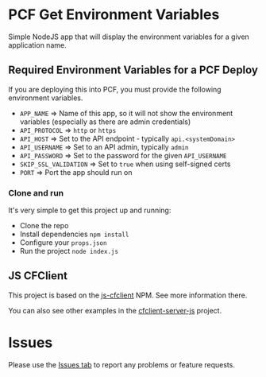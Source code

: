 # PCF Get Environment Variables
Simple NodeJS app that will display the environment variables for a given application name.

## Required Environment Variables for a PCF Deploy
If you are deploying this into PCF, you must provide the following environment variables.

* `APP_NAME` => Name of this app, so it will not show the environment variables (especially as there are admin credentials)
* `API_PROTOCOL` => `http` or `https`
* `API_HOST` => Set to the API endpoint - typically `api.<systemDomain>`
* `API_USERNAME` => Set to an API admin, typically `admin`
* `API_PASSWORD` => Set to the password for the given `API_USERNAME`
* `SKIP_SSL_VALIDATION` => Set to `true` when using self-signed certs
* `PORT` => Port the app should run on

### Clone and run

It's very simple to get this project up and running:

* Clone the repo
* Install dependencies `npm install`
* Configure your `props.json`
* Run the project `node index.js`

## JS CFClient
This project is based on the [js-cfclient](https://github.com/ecs-jbariel/js-cfclient) NPM.  See more information there.

You can also see other examples in the [cfclient-server-js](https://github.com/ecs-jbariel/cfclient-server-js) project.

# Issues
Please use the [Issues tab](../../issues) to report any problems or feature requests.
